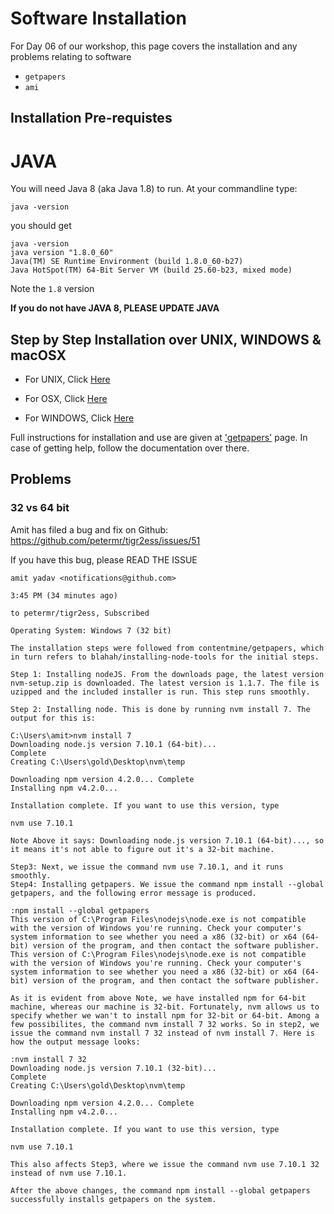 # Software Installation 

For Day 06 of our workshop, this page covers the installation and any problems relating to software
 * `getpapers`
 * `ami`

## Installation Pre-requistes 

# JAVA
You will need Java 8 (aka Java 1.8) to run.
At your commandline type:
```
java -version
```
you should get 
```
java -version
java version "1.8.0_60"
Java(TM) SE Runtime Environment (build 1.8.0_60-b27)
Java HotSpot(TM) 64-Bit Server VM (build 25.60-b23, mixed mode)
```
Note the `1.8` version

**If you do not have JAVA 8, PLEASE UPDATE JAVA**


## Step by Step Installation over UNIX, WINDOWS & macOSX

- For UNIX, Click <a href=/installation/unix/INSTALLATION.md>Here</a>

- For OSX, Click <a href=/installation/mac/INSTALLATION.md>Here </a>

- For WINDOWS, Click <a href=/installation/windows/installation.md>Here </a>



Full instructions for installation and use are given at ['getpapers'](http://github.com/contentmine/getpapers) page. 
In case of getting help, follow the documentation over there.


## Problems

### 32 vs 64 bit 
Amit has filed a bug and fix on Github:
https://github.com/petermr/tigr2ess/issues/51

If you have this bug, please READ THE ISSUE
```
amit yadav <notifications@github.com>
	
3:45 PM (34 minutes ago)
	
to petermr/tigr2ess, Subscribed

Operating System: Windows 7 (32 bit)

The installation steps were followed from contentmine/getpapers, which in turn refers to blahah/installing-node-tools for the initial steps.

Step 1: Installing nodeJS. From the downloads page, the latest version nvm-setup.zip is downloaded. The latest version is 1.1.7. The file is uzipped and the included installer is run. This step runs smoothly.

Step 2: Installing node. This is done by running nvm install 7. The output for this is:

C:\Users\amit>nvm install 7
Downloading node.js version 7.10.1 (64-bit)...
Complete
Creating C:\Users\gold\Desktop\nvm\temp

Downloading npm version 4.2.0... Complete
Installing npm v4.2.0...

Installation complete. If you want to use this version, type

nvm use 7.10.1

Note Above it says: Downloading node.js version 7.10.1 (64-bit)..., so it means it's not able to figure out it's a 32-bit machine.

Step3: Next, we issue the command nvm use 7.10.1, and it runs smoothly.
Step4: Installing getpapers. We issue the command npm install --global getpapers, and the following error message is produced.

:npm install --global getpapers
This version of C:\Program Files\nodejs\node.exe is not compatible with the version of Windows you're running. Check your computer's system information to see whether you need a x86 (32-bit) or x64 (64-bit) version of the program, and then contact the software publisher.
This version of C:\Program Files\nodejs\node.exe is not compatible with the version of Windows you're running. Check your computer's system information to see whether you need a x86 (32-bit) or x64 (64-bit) version of the program, and then contact the software publisher.

As it is evident from above Note, we have installed npm for 64-bit machine, whereas our machine is 32-bit. Fortunately, nvm allows us to specify whether we wan't to install npm for 32-bit or 64-bit. Among a few possibilites, the command nvm install 7 32 works. So in step2, we issue the command nvm install 7 32 instead of nvm install 7. Here is how the output message looks:

:nvm install 7 32
Downloading node.js version 7.10.1 (32-bit)...
Complete
Creating C:\Users\gold\Desktop\nvm\temp

Downloading npm version 4.2.0... Complete
Installing npm v4.2.0...

Installation complete. If you want to use this version, type

nvm use 7.10.1

This also affects Step3, where we issue the command nvm use 7.10.1 32 instead of nvm use 7.10.1.

After the above changes, the command npm install --global getpapers successfully installs getpapers on the system.
```

